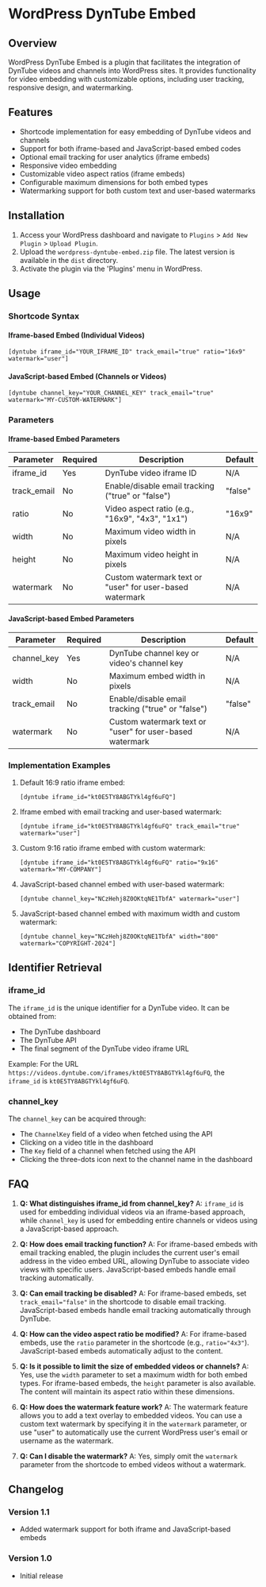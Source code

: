 # WordPress DynTube Embed

## Overview

WordPress DynTube Embed is a plugin that facilitates the integration of DynTube videos and channels into WordPress sites. It provides functionality for video embedding with customizable options, including user tracking, responsive design, and watermarking.

## Features

- Shortcode implementation for easy embedding of DynTube videos and channels
- Support for both iframe-based and JavaScript-based embed codes
- Optional email tracking for user analytics (iframe embeds)
- Responsive video embedding
- Customizable video aspect ratios (iframe embeds)
- Configurable maximum dimensions for both embed types
- Watermarking support for both custom text and user-based watermarks

## Installation

1. Access your WordPress dashboard and navigate to `Plugins` > `Add New Plugin` > `Upload Plugin`.
2. Upload the `wordpress-dyntube-embed.zip` file. The latest version is available in the `dist` directory.
3. Activate the plugin via the 'Plugins' menu in WordPress.

## Usage

### Shortcode Syntax

#### Iframe-based Embed (Individual Videos)

```
[dyntube iframe_id="YOUR_IFRAME_ID" track_email="true" ratio="16x9" watermark="user"]
```

#### JavaScript-based Embed (Channels or Videos)

```
[dyntube channel_key="YOUR_CHANNEL_KEY" track_email="true" watermark="MY-CUSTOM-WATERMARK"]
```

### Parameters

#### Iframe-based Embed Parameters

| Parameter   | Required | Description                                             | Default |
|-------------|----------|---------------------------------------------------------|---------|
| iframe_id   | Yes      | DynTube video iframe ID                                 | N/A     |
| track_email | No       | Enable/disable email tracking ("true" or "false")       | "false" |
| ratio       | No       | Video aspect ratio (e.g., "16x9", "4x3", "1x1")         | "16x9"  |
| width       | No       | Maximum video width in pixels                           | N/A     |
| height      | No       | Maximum video height in pixels                          | N/A     |
| watermark   | No       | Custom watermark text or "user" for user-based watermark| N/A     |

#### JavaScript-based Embed Parameters

| Parameter   | Required | Description                                       | Default |
|-------------|----------|---------------------------------------------------|---------|
| channel_key | Yes      | DynTube channel key or video's channel key        | N/A     |
| width       | No       | Maximum embed width in pixels                     | N/A     |
| track_email | No       | Enable/disable email tracking ("true" or "false") | "false" |
| watermark   | No       | Custom watermark text or "user" for user-based watermark| N/A     |

### Implementation Examples

1. Default 16:9 ratio iframe embed:
   ```
   [dyntube iframe_id="kt0E5TY8ABGTYkl4gf6uFQ"]
   ```

2. Iframe embed with email tracking and user-based watermark:
   ```
   [dyntube iframe_id="kt0E5TY8ABGTYkl4gf6uFQ" track_email="true" watermark="user"]
   ```

3. Custom 9:16 ratio iframe embed with custom watermark:
   ```
   [dyntube iframe_id="kt0E5TY8ABGTYkl4gf6uFQ" ratio="9x16" watermark="MY-COMPANY"]
   ```

4. JavaScript-based channel embed with user-based watermark:
   ```
   [dyntube channel_key="NCzHehj8Z0OKtqNE1TbfA" watermark="user"]
   ```

5. JavaScript-based channel embed with maximum width and custom watermark:
   ```
   [dyntube channel_key="NCzHehj8Z0OKtqNE1TbfA" width="800" watermark="COPYRIGHT-2024"]
   ```

## Identifier Retrieval

### iframe_id

The `iframe_id` is the unique identifier for a DynTube video. It can be obtained from:
- The DynTube dashboard
- The DynTube API
- The final segment of the DynTube video iframe URL

Example:
For the URL `https://videos.dyntube.com/iframes/kt0E5TY8ABGTYkl4gf6uFQ`, the `iframe_id` is `kt0E5TY8ABGTYkl4gf6uFQ`.

### channel_key

The `channel_key` can be acquired through:
- The `ChannelKey` field of a video when fetched using the API
- Clicking on a video title in the dashboard
- The `Key` field of a channel when fetched using the API
- Clicking the three-dots icon next to the channel name in the dashboard

## FAQ

1. **Q: What distinguishes iframe_id from channel_key?**
   A: `iframe_id` is used for embedding individual videos via an iframe-based approach, while `channel_key` is used for embedding entire channels or videos using a JavaScript-based approach.

2. **Q: How does email tracking function?**
   A: For iframe-based embeds with email tracking enabled, the plugin includes the current user's email address in the video embed URL, allowing DynTube to associate video views with specific users. JavaScript-based embeds handle email tracking automatically.

3. **Q: Can email tracking be disabled?**
   A: For iframe-based embeds, set `track_email="false"` in the shortcode to disable email tracking. JavaScript-based embeds handle email tracking automatically through DynTube.

4. **Q: How can the video aspect ratio be modified?**
   A: For iframe-based embeds, use the `ratio` parameter in the shortcode (e.g., `ratio="4x3"`). JavaScript-based embeds automatically adjust to the content.

5. **Q: Is it possible to limit the size of embedded videos or channels?**
   A: Yes, use the `width` parameter to set a maximum width for both embed types. For iframe-based embeds, the `height` parameter is also available. The content will maintain its aspect ratio within these dimensions.

6. **Q: How does the watermark feature work?**
   A: The watermark feature allows you to add a text overlay to embedded videos. You can use a custom text watermark by specifying it in the `watermark` parameter, or use "user" to automatically use the current WordPress user's email or username as the watermark.

7. **Q: Can I disable the watermark?**
   A: Yes, simply omit the `watermark` parameter from the shortcode to embed videos without a watermark.

## Changelog

### Version 1.1
- Added watermark support for both iframe and JavaScript-based embeds

### Version 1.0
- Initial release
